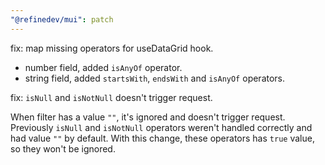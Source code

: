 ```yaml
---
"@refinedev/mui": patch
---
```


fix: map missing operators for useDataGrid hook.

-   number field, added `isAnyOf` operator.
-   string field, added `startsWith`, `endsWith` and `isAnyOf` operators.

fix: `isNull` and `isNotNull` doesn't trigger request.

When filter has a value `""`, it's ignored and doesn't trigger request.
Previously `isNull` and `isNotNull` operators weren't handled correctly and had value `""` by default.
With this change, these operators has `true` value, so they won't be ignored.

